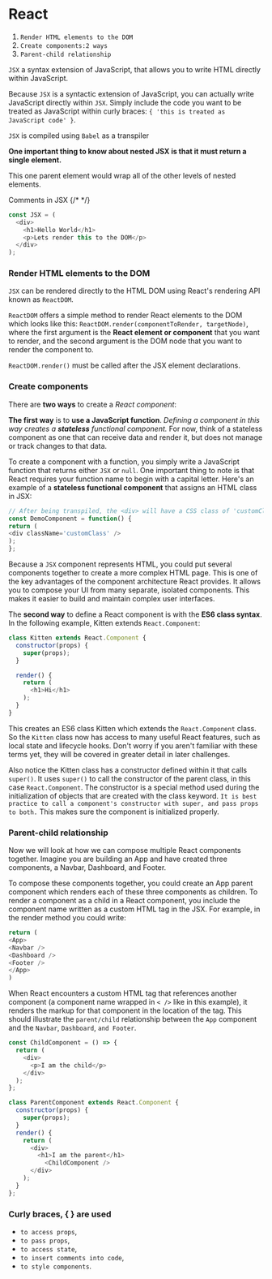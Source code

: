 # React

1. `Render HTML elements to the DOM`
2. `Create components:2 ways`
3. `Parent-child relationship`

`JSX` a syntax extension of JavaScript, that allows you to write HTML directly within JavaScript.

Because `JSX` is a syntactic extension of JavaScript, you can actually write JavaScript directly within `JSX`. Simply include the code you want to be treated as JavaScript within curly braces: `{ 'this is treated as JavaScript code' }`. 

`JSX` is compiled using `Babel` as a transpiler

**One important thing to know about nested JSX is that it must return a single element.**

This one parent element would wrap all of the other levels of nested elements.

Comments in JSX {/* */} 
```js
const JSX = (
  <div>
    <h1>Hello World</h1>
    <p>Lets render this to the DOM</p>
  </div>
);
```

### Render HTML elements to the DOM

`JSX` can be rendered directly to the HTML DOM using React's rendering API known as `ReactDOM`.

`ReactDOM` offers a simple method to render React elements to the DOM which looks like this: `ReactDOM.render(componentToRender, targetNode)`, where the first argument is the **React element or component** that you want to render, and the second argument is the DOM node that you want to render the component to.

`ReactDOM.render()` must be called after the JSX element declarations.

### Create components

There are **two ways** to create a *React component*:

**The first way** is to **use a JavaScript function**. 
*Defining a component in this way creates a **stateless** functional component.* For now, think of a stateless component as one that can receive data and render it, but does not manage or track changes to that data. 

To create a component with a function, you simply write a JavaScript function that returns either `JSX` or `null`. One important thing to note is that React requires your function name to begin with a capital letter. Here's an example of a **stateless functional component** that assigns an HTML class in JSX:

```js
// After being transpiled, the <div> will have a CSS class of 'customClass'
const DemoComponent = function() {
return (
<div className='customClass' />
);
};
```

Because a `JSX` component represents HTML, you could put several components together to create a more complex HTML page. This is one of the key advantages of the component architecture React provides. It allows you to compose your UI from many separate, isolated components. This makes it easier to build and maintain complex user interfaces.

The **second way** to define a React component is with the **ES6 class syntax**. In the following example, Kitten extends `React.Component`:

```js
class Kitten extends React.Component {
  constructor(props) {
    super(props);
  }

  render() {
    return (
      <h1>Hi</h1>
    );
  }
}
```

This creates an ES6 class Kitten which extends the `React.Component` class. So the `Kitten` class now has access to many useful React features, such as local state and lifecycle hooks. Don't worry if you aren't familiar with these terms yet, they will be covered in greater detail in later challenges.

Also notice the Kitten class has a constructor defined within it that calls `super()`. It uses `super()` to call the constructor of the parent class, in this case `React.Component`. The constructor is a special method used during the initialization of objects that are created with the class keyword. `It is best practice to call a component's constructor with super, and pass props to both.` This makes sure the component is initialized properly. 

### Parent-child relationship

Now we will look at how we can compose multiple React components together. Imagine you are building an App and have created three components, a Navbar, Dashboard, and Footer.

To compose these components together, you could create an App parent component which renders each of these three components as children. To render a component as a child in a React component, you include the component name written as a custom HTML tag in the JSX. For example, in the render method you could write:

```js
return (
<App>
<Navbar />
<Dashboard />
<Footer />
</App>
)
```

When React encounters a custom HTML tag that references another component (a component name wrapped in `< />` like in this example), it renders the markup for that component in the location of the tag. This should illustrate the `parent/child` relationship between the `App` component and the `Navbar`, `Dashboard`, `and Footer`.

```js
const ChildComponent = () => {
  return (
    <div>
      <p>I am the child</p>
    </div>
  );
};

class ParentComponent extends React.Component {
  constructor(props) {
    super(props);
  }
  render() {
    return (
      <div>
        <h1>I am the parent</h1> 
          <ChildComponent />
      </div>
    );
  }
};
```


### Curly braces, { } are used
  + `to access props`,
  + `to pass props`, 
  + `to access state`, 
  + `to insert comments into code`,
  + `to style components`.




